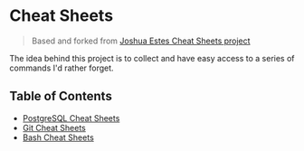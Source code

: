 # Cheat Sheets

> Based and forked from [Joshua Estes Cheat Sheets project](https://github.com/JoshuaEstes/CheatSheets)

The idea behind this project is to collect and have easy access to a series of commands I'd rather forget.

## Table of Contents

- [PostgreSQL Cheat Sheets](postgresql/)
- [Git Cheat Sheets](git/)
- [Bash Cheat Sheets](bash/)
